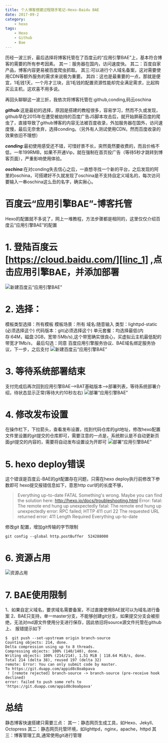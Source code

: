 ```yaml
---
title: 个人博客搭建过程随手笔记-Hexo-Baidu BAE
date: 2017-09-2
category:
	- hexo
tags: 
	- Hexo
	- Github
	- Bae
---
```

  历经一波三折，最后选择将博客托管在了百度云的“应用引擎BAE”上，基本符合博客的需要的所有参考因素。
  其一：服务器在国内，访问速度快。
  其二：百度自家产品，博客内容更易被百度爬虫抓取。
  其三:可以进行个人域名备案，这对需要使用CDN等额外服务的需求来说极为重要。
  其四：这也是最重要的一点，那就是便宜，1毛钱1天，一个月才三块，且1毛钱的配置资源性能却完全满足需求，比起购买云主机，这欢喜不用多说。

<!--more-->
  再回头聊聊这一波三折，我依次将博客托管在:github,conding,码云oschina

  ***github***:这是最初的选择，原因是搭建的教程很多，容易学习，然而不久或发现，github早在2015年在遭受被劫持的百度广告JS脚本攻击后，就开始屏蔽百度的爬虫了，直接导致了github博客的内容无法被百度收录，外加服务器在国外，访问速度慢，最后无奈舍弃，选择conding。（另外有人测试使用CDN，然而百度收录的效果依旧不理想）

  ***conding***:最初使用感受还不错，可惜好景不长，突然竟然要收费的，而且价格不低，一年199RMB，如果不开通Vip，就在强制在首页投广告（等待5秒才跳转到博客页面），严重影响使用体验。

  ***oschina***:在对conding失去信心之后，一直想寻找一个新的平台，之后发现的阿里的oschina，可搭建好不久就发现了oschina是不支持自定义域名的，每次访问要输入一串oschina这么丑的名字，确实揪心。


# 百度云“应用引擎BAE”-博客托管
  Hexo的配置就不多说了，网上一堆教程，方法步骤都是相同的，这里仅仅介绍百度云“应用引擎BAE”的配置
# 1. 登陆百度云[https://cloud.baidu.com/][linc_1] ,点击应用引擎BAE，并添加部署
![][image_1]

# 2. 选择：
模板类型选择：所有模板
模板场景：所有
域名:随意输入
类型：lighttpd-static (必须选择这个)
代码版本：git(必须选择这个)
单元套餐：均选择最低(内存:64M，磁盘:2GB，宽带:5Mb/s),这个带宽确实很良心，买虚拟云主机最低配的带宽才1Mb/s，
最后勾选：同意 百度应用引擎服务协议、BAE域名绑定服务协议，下一步，之后支付
![][image_2]

# 3. 等待系统部署结束
支付完成后再次回到应用引擎BAE-->BAT基础版本-->部署列表，等待系统部署介绍，待状态显示正常(等待大约10秒左右)
![][image_3]

# 4. 修改发布设置
在操作栏下，下拉箭头，查看发布设置，找到代码仓库的git地址，修改hexo配置文件里设置的git提交的仓库即可，需要注意的一点是，系统默认是不自动更新页面git提交的内容的，需要将自动发布设置设为开即可
![][image_4]

# 5. hexo deploy错误
这个错误是百度云-BAE的git配置存在问题，只需在hexo deploy执行前修改下参数即可
hexo提交报错信息如下，意思http curl的的长度不够，

>Everything up-to-date
>FATAL Something's wrong. Maybe you can find the solution here: http://hexo.io/docs/troubleshooting.html
>Error: fatal: The remote end hung up unexpectedly
>fatal: The remote end hung up unexpectedly
>error: RPC failed; HTTP 411 curl 22 The requested URL returned error: 411 Length Required
>Everything up-to-date

修改git 配置，增加git传输的字节限制
```
git config --global http.postBuffer  524288000 
```

# 6. 资源占用
![][image_5]

[linc_1]: https://cloud.baidu.com/ "百度云"
[image_1]: ../../images/hexo/2017-09-03_010118.png "新建百度云“应用引擎BAE”"
[image_2]: ../../images/hexo/2017-09-03_014159.png "新建百度云“应用引擎BAE”"
[image_3]: ../../images/hexo/2017-09-03_015157.png "部署“应用引擎BAE”"
[image_4]: ../../images/hexo/2017-09-03_020035.png "部署“应用引擎BAE”"
[image_5]: ../../images/hexo/2017-09-03_020806.png "资源占用"

# 7. BAE使用限制
1、如果自定义域名，要求域名需要备案，不过直接使用BAE就可以为域名进行备案
2、BAE只支持，单一master分支，不能够创建git分支，如果提交分支会被拒绝，无法对md源文件使用分支进行保存，因此依旧将source源文件托管在github上、
报错提示如下
```
$  git push --set-upstream origin branch-source
Counting objects: 214, done.
Delta compression using up to 8 threads.
Compressing objects: 100% (140/140), done.
Writing objects: 100% (214/214), 1.51 MiB | 118.64 MiB/s, done.
Total 214 (delta 38), reused 197 (delta 32)
remote: Error: You can only submit code by master.
To https://git.duapp.com/appid8c8oabpava
 ! [remote rejected] branch-source -> branch-source (pre-receive hook declined)
error: failed to push some refs to 'https://git.duapp.com/appid8c8oabpava'

```

# 总结
静态博客快速搭建只需要三点：
其一：静态网页生成工具，如Hexo、Jekyll、Octopress
其二：静态网页托管环境，如lighttpd，nginx，apache，httpd
其三：博客管理工具,通常使用git进行管理
